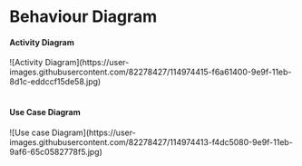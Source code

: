 <h1>Behaviour Diagram</h1>
<h4>Activity Diagram</h1>
![Activity Diagram](https://user-images.githubusercontent.com/82278427/114974415-f6a61400-9e9f-11eb-8d1c-eddccf15de58.jpg)
<br>
<br>
<h4>Use Case Diagram</h4>
![Use case Diagram](https://user-images.githubusercontent.com/82278427/114974413-f4dc5080-9e9f-11eb-9af6-65c0582778f5.jpg)

